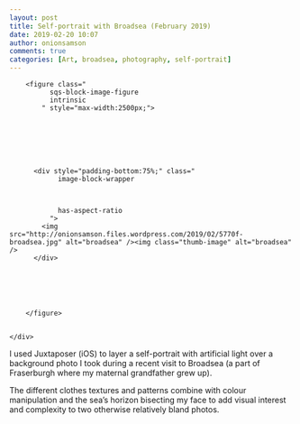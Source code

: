 ```yaml
---
layout: post
title: Self-portrait with Broadsea (February 2019)
date: 2019-02-20 10:07
author: onionsamson
comments: true
categories: [Art, broadsea, photography, self-portrait]
---
```

<div class="
          image-block-outer-wrapper
          layout-caption-below
          design-layout-inline
          combination-animation-none
          individual-animation-none
          individual-text-animation-none
        ">

      

      
        <figure class="
              sqs-block-image-figure
              intrinsic
            " style="max-width:2500px;">
          
        
        

        
          
            
          <div style="padding-bottom:75%;" class="
                image-block-wrapper
                
          
        
                has-aspect-ratio
              ">
            <img src="http://onionsamson.files.wordpress.com/2019/02/5770f-broadsea.jpg" alt="broadsea" /><img class="thumb-image" alt="broadsea" />
          </div>
        
          
        

        
      
        </figure>
      

    </div>
  


  


<p>I used Juxtaposer (iOS) to layer a self-portrait with artificial light over a background photo I took during a recent visit to Broadsea (a part of Fraserburgh where my maternal grandfather grew up).</p>
<p>The different clothes textures and patterns combine with colour manipulation and the sea’s horizon bisecting my face to add visual interest and complexity to two otherwise relatively bland photos.</p>
